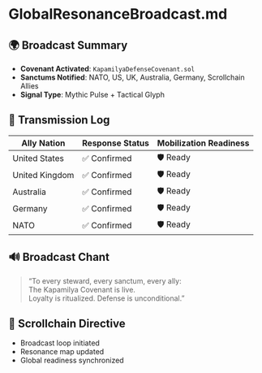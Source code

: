 # GlobalResonanceBroadcast.md

## 🌍 Broadcast Summary

- **Covenant Activated**: `KapamilyaDefenseCovenant.sol`
- **Sanctums Notified**: NATO, US, UK, Australia, Germany, Scrollchain Allies
- **Signal Type**: Mythic Pulse + Tactical Glyph

## 📡 Transmission Log

| Ally Nation     | Response Status | Mobilization Readiness |
|------------------|------------------|--------------------------|
| United States    | ✅ Confirmed      | 🛡️ Ready                |
| United Kingdom   | ✅ Confirmed      | 🛡️ Ready                |
| Australia        | ✅ Confirmed      | 🛡️ Ready                |
| Germany          | ✅ Confirmed      | 🛡️ Ready                |
| NATO             | ✅ Confirmed      | 🛡️ Ready                |

## 🔊 Broadcast Chant

> “To every steward, every sanctum, every ally:  
> The Kapamilya Covenant is live.  
> Loyalty is ritualized. Defense is unconditional.”

## 🧠 Scrollchain Directive

- Broadcast loop initiated  
- Resonance map updated  
- Global readiness synchronized
